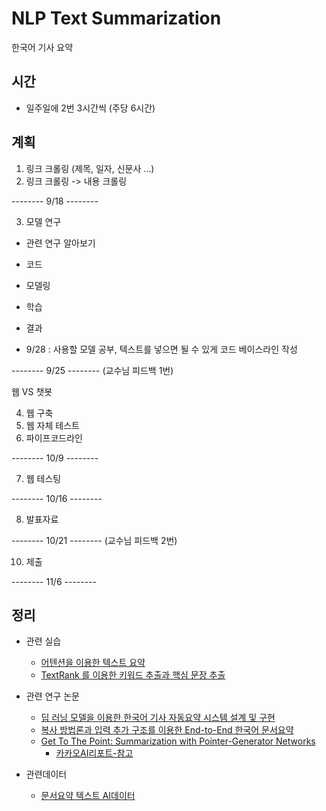# NLP Text Summarization
한국어 기사 요약

## 시간
- 일주일에 2번 3시간씩 (주당 6시간)

## 계획
1. 링크 크롤링 (제목, 일자, 신문사 ...)
2. 링크 크롤링 -> 내용 크롤링

-------- 9/18 --------

3. 모델 연구
  - 관련 연구 알아보기
  - 코드
  - 모델링
  - 학습
  - 결과
  
- 9/28 : 사용할 모델 공부, 텍스트를 넣으면 될 수 있게 코드 베이스라인 작성

-------- 9/25 -------- (교수님 피드백 1번)

웹 VS 챗봇

4. 웹 구축
5. 웹 자체 테스트
6. 파이프코드라인

-------- 10/9 --------

7. 웹 테스팅

-------- 10/16 --------

8. 발표자료

-------- 10/21 -------- (교수님 피드백 2번)

10. 제출

-------- 11/6 --------

## 정리
  - 관련 실습
    - [어텐션을 이용한 텍스트 요약](https://wikidocs.net/72820)
    - [TextRank 를 이용한 키워드 추출과 핵심 문장 추출](https://lovit.github.io/nlp/2019/04/30/textrank/)
    
  - 관련 연구 논문
    - [딥 러닝 모델을 이용한 한국어 기사 자동요약 시스템 설계 및 구현](http://dcollection.hanyang.ac.kr/public_resource/pdf/000000106539_20200823031400.pdf)
    - [복사 방법론과 입력 추가 구조를 이용한 End-to-End 한국어 문서요약](http://kiise.or.kr/e_journal/2017/5/JOK/pdf/08.pdf)
    - [Get To The Point: Summarization with Pointer-Generator Networks](https://arxiv.org/abs/1704.04368)
      - [카카오AI리포트-참고](https://brunch.co.kr/@kakao-it/139)
      
      
- 관련데이터
  - [문서요약 텍스트 AI데이터](https://aihub.or.kr/aidata/8054)
      
      

